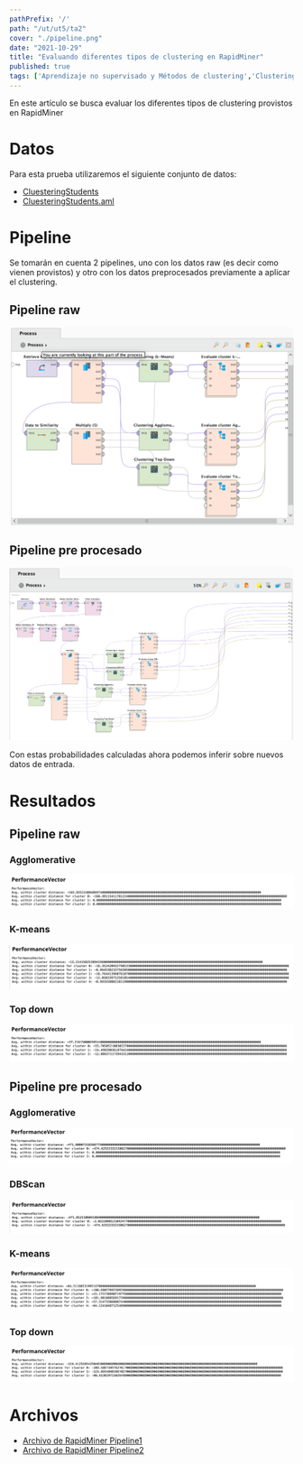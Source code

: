 ```yaml
---
pathPrefix: '/'
path: "/ut/ut5/ta2"
cover: "./pipeline.png"
date: "2021-10-29"
title: "Evaluando diferentes tipos de clustering en RapidMiner"
published: true
tags: ['Aprendizaje no supervisado y Métodos de clustering','Clustering','RapidMiner','K-means','DBScan','Agglomerative','Top Down']
---
```


En este artículo se busca evaluar los diferentes tipos de clustering provistos en RapidMiner

# Datos

Para esta prueba utilizaremos el siguiente conjunto de datos:
- [CluesteringStudents](https://github.com/JuanFKurucz/ia-portfolio/blob/main/content/posts/ut/ut5/ta/ta2/CluesteringStudents?raw=true)
- [CluesteringStudents.aml](https://github.com/JuanFKurucz/ia-portfolio/blob/main/content/posts/ut/ut5/ta/ta2/CluesteringStudents.aml?raw=true)

# Pipeline

Se tomarán en cuenta 2 pipelines, uno con los datos raw (es decir como vienen provistos) y otro con los datos preprocesados previamente a aplicar el clustering.

## Pipeline raw
![pipeline](https://github.com/JuanFKurucz/ia-portfolio/blob/main/content/posts/ut/ut5/ta/ta2/pipeline.png?raw=true)

## Pipeline pre procesado
![pipeline2](https://github.com/JuanFKurucz/ia-portfolio/blob/main/content/posts/ut/ut5/ta/ta2/pipeline2.png?raw=true)

Con estas probabilidades calculadas ahora podemos inferir sobre nuevos datos de entrada.

# Resultados

## Pipeline raw

### Agglomerative

![agglomerative](https://github.com/JuanFKurucz/ia-portfolio/blob/main/content/posts/ut/ut5/ta/ta2/performance_p1_agglomerative.png?raw=true)

### K-means

![kmeans](https://github.com/JuanFKurucz/ia-portfolio/blob/main/content/posts/ut/ut5/ta/ta2/performance_p1_kmeans.png?raw=true)

### Top down

![topdown](https://github.com/JuanFKurucz/ia-portfolio/blob/main/content/posts/ut/ut5/ta/ta2/performance_p1_topdown.png?raw=true)


## Pipeline pre procesado

### Agglomerative

![agglomerative](https://github.com/JuanFKurucz/ia-portfolio/blob/main/content/posts/ut/ut5/ta/ta2/performance_p2_agglomerative.png?raw=true)

### DBScan

![dbscan](https://github.com/JuanFKurucz/ia-portfolio/blob/main/content/posts/ut/ut5/ta/ta2/performance_p2_dbscan.png?raw=true)

### K-means

![kmeans](https://github.com/JuanFKurucz/ia-portfolio/blob/main/content/posts/ut/ut5/ta/ta2/performance_p2_kmeans.png?raw=true)

### Top down

![topdown](https://github.com/JuanFKurucz/ia-portfolio/blob/main/content/posts/ut/ut5/ta/ta2/performance_p2_topdown.png?raw=true)

# Archivos

- [Archivo de RapidMiner Pipeline1](https://github.com/JuanFKurucz/ia-portfolio/blob/main/content/posts/ut/ut5/ta/ta2/ut5ta2ej1.rmp?raw=true)
- [Archivo de RapidMiner Pipeline2](https://github.com/JuanFKurucz/ia-portfolio/blob/main/content/posts/ut/ut5/ta/ta2/ut5ta2ej2.rmp?raw=true)



